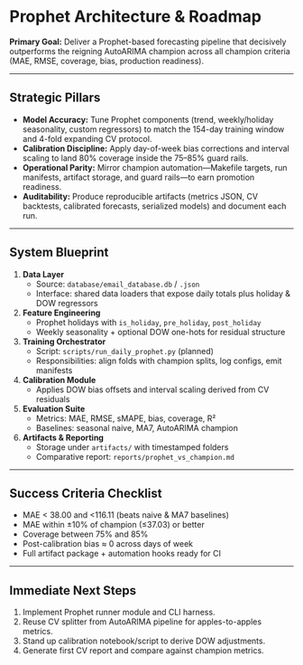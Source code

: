 # Prophet Architecture & Roadmap

**Primary Goal:** Deliver a Prophet-based forecasting pipeline that decisively outperforms the reigning AutoARIMA champion across all champion criteria (MAE, RMSE, coverage, bias, production readiness).

---

## Strategic Pillars
- **Model Accuracy:** Tune Prophet components (trend, weekly/holiday seasonality, custom regressors) to match the 154-day training window and 4-fold expanding CV protocol.
- **Calibration Discipline:** Apply day-of-week bias corrections and interval scaling to land 80% coverage inside the 75–85% guard rails.
- **Operational Parity:** Mirror champion automation—Makefile targets, run manifests, artifact storage, and guard rails—to earn promotion readiness.
- **Auditability:** Produce reproducible artifacts (metrics JSON, CV backtests, calibrated forecasts, serialized models) and document each run.

---

## System Blueprint
1. **Data Layer**
   - Source: `database/email_database.db` / `.json`
   - Interface: shared data loaders that expose daily totals plus holiday & DOW regressors
2. **Feature Engineering**
   - Prophet holidays with `is_holiday`, `pre_holiday`, `post_holiday`
   - Weekly seasonality + optional DOW one-hots for residual structure
3. **Training Orchestrator**
   - Script: `scripts/run_daily_prophet.py` (planned)
   - Responsibilities: align folds with champion splits, log configs, emit manifests
4. **Calibration Module**
   - Applies DOW bias offsets and interval scaling derived from CV residuals
5. **Evaluation Suite**
   - Metrics: MAE, RMSE, sMAPE, bias, coverage, R²
   - Baselines: seasonal naive, MA7, AutoARIMA champion
6. **Artifacts & Reporting**
   - Storage under `artifacts/` with timestamped folders
   - Comparative report: `reports/prophet_vs_champion.md`

---

## Success Criteria Checklist
- MAE < 38.00 and <116.11 (beats naive & MA7 baselines)
- MAE within ±10% of champion (≤37.03) or better
- Coverage between 75% and 85%
- Post-calibration bias ≈ 0 across days of week
- Full artifact package + automation hooks ready for CI

---

## Immediate Next Steps
1. Implement Prophet runner module and CLI harness.
2. Reuse CV splitter from AutoARIMA pipeline for apples-to-apples metrics.
3. Stand up calibration notebook/script to derive DOW adjustments.
4. Generate first CV report and compare against champion metrics.
